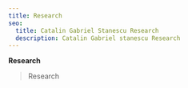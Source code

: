 ```yaml
---
title: Research
seo:
  title: Catalin Gabriel Stanescu Research
  description: Catalin Gabriel stanescu Research
---
```


**Research**


>Research
